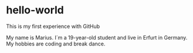 # hello-world
This is my first experience with GitHub

My name is Marius. I´m a 19-year-old student and live in Erfurt in Germany. My hobbies are coding and break dance.
